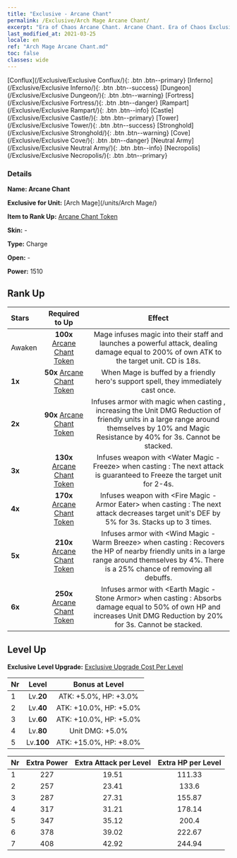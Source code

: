 ```yaml
---
title: "Exclusive - Arcane Chant"
permalink: /Exclusive/Arch Mage Arcane Chant/
excerpt: "Era of Chaos Arcane Chant. Arcane Chant. Era of Chaos Exclusive Arcane Chant. Arch Mage Exclusive."
last_modified_at: 2021-03-25
locale: en
ref: "Arch Mage Arcane Chant.md"
toc: false
classes: wide
---
```

 [Conflux](/Exclusive/Exclusive Conflux/){: .btn .btn--primary} [Inferno](/Exclusive/Exclusive Inferno/){: .btn .btn--success} [Dungeon](/Exclusive/Exclusive Dungeon/){: .btn .btn--warning} [Fortress](/Exclusive/Exclusive Fortress/){: .btn .btn--danger} [Rampart](/Exclusive/Exclusive Rampart/){: .btn .btn--info} [Castle](/Exclusive/Exclusive Castle/){: .btn .btn--primary} [Tower](/Exclusive/Exclusive Tower/){: .btn .btn--success} [Stronghold](/Exclusive/Exclusive Stronghold/){: .btn .btn--warning} [Cove](/Exclusive/Exclusive Cove/){: .btn .btn--danger} [Neutral Army](/Exclusive/Exclusive Neutral Army/){: .btn .btn--info} [Necropolis](/Exclusive/Exclusive Necropolis/){: .btn .btn--primary} 

### Details
 **Name: Arcane Chant** 

 **Exclusive for Unit:** [Arch Mage](/units/Arch Mage/) 

 **Item to Rank Up:** [Arcane Chant Token](/Items/con_915/)

 **Skin:** -

 **Type:** Charge

 **Open:** -

 **Power:** 1510

## Rank Up

  |     Stars    |  Required to Up | Effect |
  |:-------------|:---------------:|:---------------:|
  |  Awaken  | **100x** [Arcane Chant Token](/Items/con_915/) | <Infuse Magic> Mage infuses magic into their staff and launches a powerful attack, dealing damage equal to 200% of own ATK to the target unit. CD is 18s. |
  | **1x** <i class="fas fa-star"/> | **50x** [Arcane Chant Token](/Items/con_915/) | <Magic Awakening> When Mage is buffed by a friendly hero's support spell, they immediately cast <Infuse Magic> once. |
  | **2x** <i class="fas fa-star"/> | **90x** [Arcane Chant Token](/Items/con_915/) | Infuses armor with magic when casting <Infuse Magic>, increasing the Unit DMG Reduction of friendly units in a large range around themselves by 10% and Magic Resistance by 40% for 3s. Cannot be stacked. |
  | **3x** <i class="fas fa-star"/> | **130x** [Arcane Chant Token](/Items/con_915/) | Infuses weapon with <Water Magic - Freeze> when casting <Infuse Magic>: The next attack is guaranteed to Freeze the target unit for 2-4s. |
  | **4x** <i class="fas fa-star"/> | **170x** [Arcane Chant Token](/Items/con_915/) | Infuses weapon with <Fire Magic - Armor Eater> when casting <Infuse Magic>: The next attack decreases target unit's DEF by 5% for 3s. Stacks up to 3 times. |
  | **5x** <i class="fas fa-star"/> | **210x** [Arcane Chant Token](/Items/con_915/) | Infuses armor with <Wind Magic - Warm Breeze> when casting <Infuse Magic>: Recovers the HP of nearby friendly units in a large range around themselves by 4%. There is a 25% chance of removing all debuffs. |
  | **6x** <i class="fas fa-star"/> | **250x** [Arcane Chant Token](/Items/con_915/) | Infuses armor with <Earth Magic - Stone Armor> when casting <Infuse Magic>: Absorbs damage equal to 50% of own HP and increases Unit DMG Reduction by 20% for 3s. Cannot be stacked. |


## Level Up
 **Exclusive Level Upgrade:** [Exclusive Upgrade Cost Per Level](/Exclusive/ExclusiveUpgradeCostPerLevel/)

  |  Nr  |   Level  | Bonus at Level |
  |:-----|:--------:|:--------------:|
  | 1 | Lv.**20** | ATK: +5.0%, HP: +3.0% |
  | 2 | Lv.**40** | ATK: +10.0%, HP: +5.0% |
  | 3 | Lv.**60** | ATK: +10.0%, HP: +5.0% |
  | 4 | Lv.**80** | Unit DMG: +5.0% |
  | 5 | Lv.**100** | ATK: +15.0%, HP: +8.0% |


  |  Nr  |  Extra Power | Extra Attack per Level | Extra HP per Level |
  |:-----|:--------:|:--------:|:--------:|
  | 1 | 227 | 19.51 | 111.33 |
  | 2 | 257 | 23.41 | 133.6 |
  | 3 | 287 | 27.31 | 155.87 |
  | 4 | 317 | 31.21 | 178.14 |
  | 5 | 347 | 35.12 | 200.4 |
  | 6 | 378 | 39.02 | 222.67 |
  | 7 | 408 | 42.92 | 244.94 |


